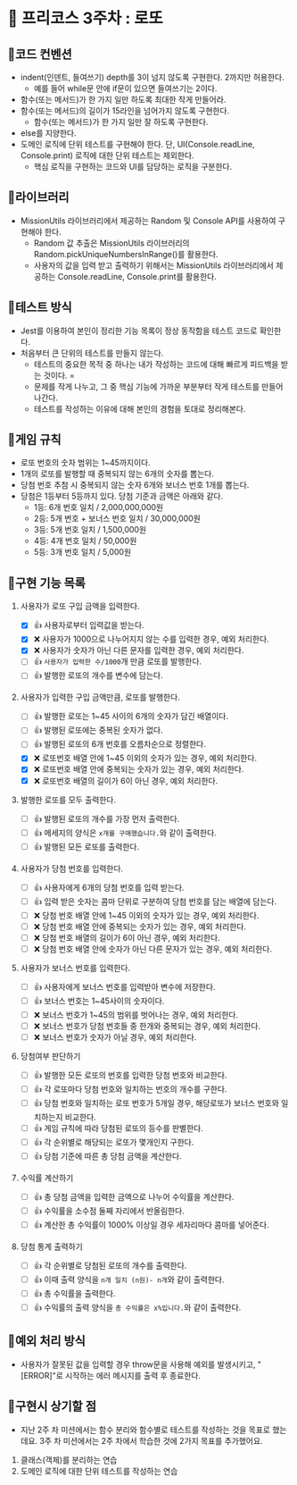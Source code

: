 # 🚀 프리코스 3주차 : 로또

## 📌코드 컨벤션

- indent(인덴트, 들여쓰기) depth를 3이 넘지 않도록 구현한다. 2까지만 허용한다.
    - 예를 들어 while문 안에 if문이 있으면 들여쓰기는 2이다.
- 함수(또는 메서드)가 한 가지 일만 하도록 최대한 작게 만들어라.
- 함수(또는 메서드)의 길이가 15라인을 넘어가지 않도록 구현한다.
    - 함수(또는 메서드)가 한 가지 일만 잘 하도록 구현한다.
- else를 지양한다.
- 도메인 로직에 단위 테스트를 구현해야 한다. 단, UI(Console.readLine, Console.print) 로직에 대한 단위 테스트는 제외한다.
    - 핵심 로직을 구현하는 코드와 UI를 담당하는 로직을 구분한다.

## 📌라이브러리

- MissionUtils 라이브러리에서 제공하는 Random 및 Console API를 사용하여 구현해야 한다.
    - Random 값 추출은 MissionUtils 라이브러리의 Random.pickUniqueNumbersInRange()를 활용한다.
    - 사용자의 값을 입력 받고 출력하기 위해서는 MissionUtils 라이브러리에서 제공하는 Console.readLine, Console.print를 활용한다.
## 📌테스트 방식

- Jest를 이용하여 본인이 정리한 기능 목록이 정상 동작함을 테스트 코드로 확인한다.
- 처음부터 큰 단위의 테스트를 만들지 않는다.
    - 테스트의 중요한 목적 중 하나는 내가 작성하는 코드에 대해 빠르게 피드백을 받는 것이다. =
    - 문제를 작게 나누고, 그 중 핵심 기능에 가까운 부분부터 작게 테스트를 만들어 나간다.
    - 테스트를 작성하는 이유에 대해 본인의 경험을 토대로 정리해본다.

## 📌게임 규칙

- 로또 번호의 숫자 범위는 1~45까지이다.
- 1개의 로또를 발행할 때 중복되지 않는 6개의 숫자를 뽑는다.
- 당첨 번호 추첨 시 중복되지 않는 숫자 6개와 보너스 번호 1개를 뽑는다.
- 당첨은 1등부터 5등까지 있다. 당첨 기준과 금액은 아래와 같다.
    - 1등: 6개 번호 일치 / 2,000,000,000원
    - 2등: 5개 번호 + 보너스 번호 일치 / 30,000,000원
    - 3등: 5개 번호 일치 / 1,500,000원
    - 4등: 4개 번호 일치 / 50,000원
    - 5등: 3개 번호 일치 / 5,000원

## 📌구현 기능 목록

1. 사용자가 로또 구입 금액을 입력한다.
    - [x] 👍 사용자로부터 입력값을 받는다.
    - [x] ❌ 사용자가 1000으로 나누어지지 않는 수를 입력한 경우, 예외 처리한다.
    - [x] ❌ 사용자가 숫자가 아닌 다른 문자를 입력한 경우, 예외 처리한다.
    - [ ] 👍 `사용자가 입력한 수/1000`개 만큼 로또를 발행한다.
    - [ ] 👍 발행한 로또의 개수를 변수에 담는다.
  
2. 사용자가 입력한 구입 금액만큼, 로또를 발행한다.

    - [ ] 👍 발행한 로또는 1~45 사이의 6개의 숫자가 담긴 배열이다.
    - [ ] 👍 발행된 로또에는 중복된 숫자가 없다.
    - [ ] 👍 발행된 로또의 6개 번호를 오름차순으로 정렬한다.
    - [x] ❌ 로또번호 배열 안에 1~45 이외의 숫자가 있는 경우, 예외 처리한다.
    - [x] ❌ 로또번호 배열 안에 중복되는 숫자가 있는 경우, 예외 처리한다.
    - [x] ❌ 로또번호 배열의 길이가 6이 아닌 경우, 예외 처리한다.

3. 발행한 로또를 모두 출력한다.
    - [ ] 👍 발행된 로또의 개수를 가장 먼저 출력한다. 
    - [ ] 👍 메세지의 양식은 `x개를 구매했습니다.`와 같이 출력한다.
    - [ ] 👍 발행된 모든 로또를 출력한다.
  
4. 사용자가 당첨 번호를 입력한다.
    - [ ] 👍 사용자에게 6개의 당첨 번호를 입력 받는다.
    - [ ] 👍 입력 받은 숫자는 콤마 단위로 구분하여 당첨 번호를 담는 배열에 담는다. 
    - [ ] ❌ 당첨 번호 배열 안에 1~45 이외의 숫자가 있는 경우, 예외 처리한다.
    - [ ] ❌ 당첨 번호 배열 안에 중복되는 숫자가 있는 경우, 예외 처리한다.
    - [ ] ❌ 당첨 번호 배열의 길이가 6이 아닌 경우, 예외 처리한다.
    - [ ] ❌ 당첨 번호 배열 안에 숫자가 아닌 다른 문자가 있는 경우, 예외 처리한다.

5. 사용자가 보너스 번호를 입력한다.
    - [ ] 👍 사용자에게 보너스 번호를 입력받아 변수에 저장한다.
    - [ ] 👍 보너스 번호는 1~45사이의 숫자이다. 
    - [ ] ❌ 보너스 번호가 1~45의 범위를 벗어나는 경우, 예외 처리한다.
    - [ ] ❌ 보너스 번호가 당첨 번호들 중 한개와 중복되는 경우, 예외 처리한다.
    - [ ] ❌ 보너스 번호가 숫자가 아닐 경우, 예외 처리한다.

6. 당첨여부 판단하기
    - [ ] 👍 발행한 모든 로또의 번호를 입력한 당첨 번호와 비교한다.
    - [ ] 👍 각 로또마다 당첨 번호와 일치하는 번호의 개수를 구한다.
    - [ ] 👍 당첨 번호와 일치하는 로또 번호가 5개일 경우, 해당로또가 보너스 번호와 일치하는지 비교한다.
    - [ ] 👍 게임 규칙에 따라 당첨된 로또의 등수를 판별한다.
    - [ ] 👍 각 순위별로 해당되는 로또가 몇개인지 구한다.
    - [ ] 👍 당첨 기준에 따른 총 당첨 금액을 계산한다.

7. 수익률 계산하기
    - [ ] 👍 총 당첨 금액을 입력한 금액으로 나누어 수익률을 계산한다. 
    - [ ] 👍 수익률을 소수점 둘째 자리에서 반올림한다.
    - [ ] 👍 계산한 총 수익률이 1000% 이상일 경우 세자리마다 콤마를 넣어준다. 
  
8. 당첨 통계 출력하기
    - [ ] 👍 각 순위별로 당첨된 로또의 개수를 출력한다.
    - [ ] 👍 이때 출력 양식을 `n개 일치 (n원)- n개`와 같이 출력한다.
    - [ ] 👍 총 수익률을 출력한다.
    - [ ] 👍 수익률의 출력 양식을 `총 수익률은 x%입니다.`와 같이 출력한다.

## 📌예외 처리 방식

- 사용자가 잘못된 값을 입력할 경우 throw문을 사용해 예외를 발생시키고, "[ERROR]"로 시작하는 에러 메시지를 출력 후 종료한다.

## 📌구현시 상기할 점

- 지난 2주 차 미션에서는 함수 분리와 함수별로 테스트를 작성하는 것을 목표로 했는데요. 3주 차 미션에서는 2주 차에서 학습한 것에 2가지 목표를 추가했어요.

1. 클래스(객체)를 분리하는 연습
2. 도메인 로직에 대한 단위 테스트를 작성하는 연습